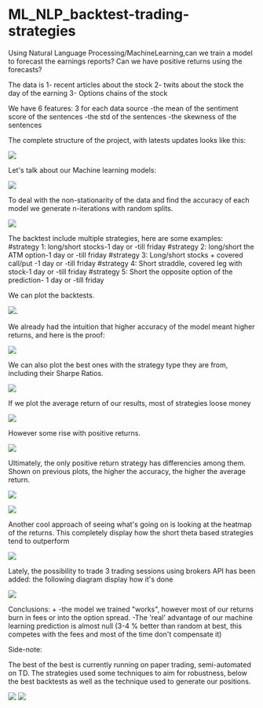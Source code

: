 # ML_NLP_backtest-trading-strategies



Using Natural Language Processing/MachineLearning,can we train a model to forecast the earnings reports?
Can we have positive returns using the forecasts? 



The data is
1- recent articles about the stock
2- twits about the stock the day of the earning 
3- Options chains of the stock

We have 6 features: 3 for each data source
-the mean of the sentiment score of the sentences
-the std of the sentences
-the skewness of the sentences

The complete structure of the project, with latests updates looks like this:

![](Images/explanation_combinations.png)



Let's talk about our Machine learning models:

![](Images/accuracies_algorithms.png)



To deal with the non-stationarity of the data and find the accuracy of each model we generate n-iterations with random splits.

![](Images/converging_accuracies_2.png)


The backtest include multiple strategies, here are some examples: 
#strategy 1: long/short stocks-1 day or -till friday
#strategy 2: long/short the ATM option-1 day or -till friday
#strategy 3: Long/short stocks + covered call/put -1 day or -till friday
#strategy 4: Short straddle, covered leg with stock-1 day or -till friday
#strategy 5: Short the opposite option of the prediction- 1 day or -till friday


We can plot the backtests.

![](Images/Backtest_all.png).



We already had the intuition that higher accuracy of the model meant higher returns, and here is the proof:


![](Images/higher_accuracy_higher_return.png)

We can also plot the best ones with the strategy type they are from, including their Sharpe Ratios.

![](Images/Ranking.png)



If we plot the average return of our results, most of strategies loose money

![](Images/occurence_all.png)

However some rise with positive returns. 

![](Images/occurence_close_up.png)


Ultimately, the only positive return strategy has differencies among them. Shown on previous plots, the higher the accuracy, the higher the average return.


![](Images/returns_by_strategie.png)

![](Images/zoom_accuracies_positive.png)


Another cool approach of seeing what's going on is looking at the heatmap of the returns. This completely display how the short theta based strategies tend to outperform

![](Images/3_MP_5iter_2.png)


Lately, the possibility to trade 3 trading sessions using brokers API has been added: the following diagram display how it's done

![](Images/triangular.png)



Conclusions: +
-the model we trained "works", however most of our returns burn in fees or into the option spread. 
-The 'real' advantage of our machine learning prediction is almost null (3-4 % better than random at best, this competes with the fees and most of the time don't compensate it)


Side-note:

The best of the best is currently running on paper trading, semi-automated on TD.
The strategies used some techniques to aim for robustness, below the best backtests as well as the technique used to generate our positions.

![](Images/career_fair2.png)
![](Images/average_strategy.png)




